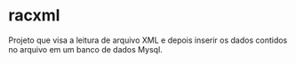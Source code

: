 # racxml

Projeto que visa a leitura de arquivo XML e depois inserir os dados contidos no arquivo em um banco de dados Mysql.
